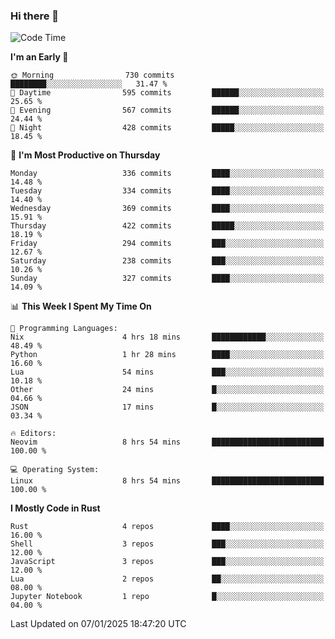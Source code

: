 ### Hi there 👋
<!--START_SECTION:waka-->
![Code Time](http://img.shields.io/badge/Code%20Time-376%20hrs%2019%20mins-blue)

**I'm an Early 🐤** 

```text
🌞 Morning                730 commits         ████████░░░░░░░░░░░░░░░░░   31.47 % 
🌆 Daytime                595 commits         ██████░░░░░░░░░░░░░░░░░░░   25.65 % 
🌃 Evening                567 commits         ██████░░░░░░░░░░░░░░░░░░░   24.44 % 
🌙 Night                  428 commits         █████░░░░░░░░░░░░░░░░░░░░   18.45 % 
```
📅 **I'm Most Productive on Thursday** 

```text
Monday                   336 commits         ████░░░░░░░░░░░░░░░░░░░░░   14.48 % 
Tuesday                  334 commits         ████░░░░░░░░░░░░░░░░░░░░░   14.40 % 
Wednesday                369 commits         ████░░░░░░░░░░░░░░░░░░░░░   15.91 % 
Thursday                 422 commits         █████░░░░░░░░░░░░░░░░░░░░   18.19 % 
Friday                   294 commits         ███░░░░░░░░░░░░░░░░░░░░░░   12.67 % 
Saturday                 238 commits         ███░░░░░░░░░░░░░░░░░░░░░░   10.26 % 
Sunday                   327 commits         ████░░░░░░░░░░░░░░░░░░░░░   14.09 % 
```


📊 **This Week I Spent My Time On** 

```text
💬 Programming Languages: 
Nix                      4 hrs 18 mins       ████████████░░░░░░░░░░░░░   48.49 % 
Python                   1 hr 28 mins        ████░░░░░░░░░░░░░░░░░░░░░   16.60 % 
Lua                      54 mins             ███░░░░░░░░░░░░░░░░░░░░░░   10.18 % 
Other                    24 mins             █░░░░░░░░░░░░░░░░░░░░░░░░   04.66 % 
JSON                     17 mins             █░░░░░░░░░░░░░░░░░░░░░░░░   03.34 % 

🔥 Editors: 
Neovim                   8 hrs 54 mins       █████████████████████████   100.00 % 

💻 Operating System: 
Linux                    8 hrs 54 mins       █████████████████████████   100.00 % 
```

**I Mostly Code in Rust** 

```text
Rust                     4 repos             ████░░░░░░░░░░░░░░░░░░░░░   16.00 % 
Shell                    3 repos             ███░░░░░░░░░░░░░░░░░░░░░░   12.00 % 
JavaScript               3 repos             ███░░░░░░░░░░░░░░░░░░░░░░   12.00 % 
Lua                      2 repos             ██░░░░░░░░░░░░░░░░░░░░░░░   08.00 % 
Jupyter Notebook         1 repo              █░░░░░░░░░░░░░░░░░░░░░░░░   04.00 % 
```




 Last Updated on 07/01/2025 18:47:20 UTC
<!--END_SECTION:waka-->

<!--
**YoganshSharma/YoganshSharma** is a ✨ _special_ ✨ repository because its `README.md` (this file) appears on your GitHub profile.

Here are some ideas to get you started:

- 🔭 I’m currently working on ...
- 🌱 I’m currently learning ...
- 👯 I’m looking to collaborate on ...
- 🤔 I’m looking for help with ...
- 💬 Ask me about ...
- 📫 How to reach me: ...
- 😄 Pronouns: ...
- ⚡ Fun fact: ...
-->

